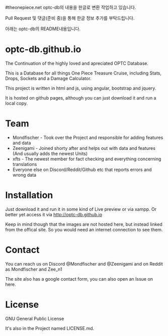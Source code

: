 #theonepiece.net
optc-db의 내용을 한글로 변환 작업하고 있습니다. 

Pull Request 및 댓글(준비 중)을 통해 한글 정보 추가를 부탁드립니다. 

아래는 optc-db의 README내용입니다.

# optc-db.github.io

The Continuation of the highly loved and apreciated OPTC Database.

This is a Database for all things One Piece Treasure Cruise, including Stats, Drops, Sockets and a Damage Calculator.

This project is written in html and js, using angular, bootstrap and jquery.

It is hosted on github pages, although you can just download it and run a local copy.

# Team

* Mondfischer - Took over the Project and responsible for adding features and data
* Zeenigami - Joined shorty after and helps out with data and features (And usually adds the newest Units)
* xfts - The newest member for fact checking and everything concerning translations
* Everyone else on Discord/Reddit/Github etc that reports errors and wrong data

# Installation

Just download it and run it in some kind of Live preview or via xampp. Or better yet access it via http://optc-db.github.io

Keep in mind though that the images are not hosted here, but instead linked from the offical site. So you would need an internet connection to see them.

# Contact
 You can reach us on Discord @Mondfischer and @Zeenigami and on Reddit as Mondfischer and Zee_n1
 
 The site also has a google contact form, you can also open an Issue on here.
 
# License
 
 GNU General Public License
 
 It's also in the Project named LICENSE.md.
